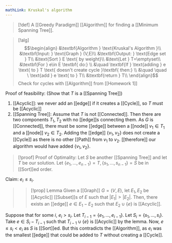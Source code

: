 ```yaml
---
mathLink: Kruskal's algorithm
---
```

>[!def]
>A [[Greedy Paradigm]] [[Algorithm]] for finding a [[Minimum Spanning Tree]].

>[!alg]
>$$\begin{align}
&\textbf{Algorithm } \text{Kruskal's Algorithm }\\
&\textbf{Input: } \text{Graph } (V,E)\\
&\textbf{Output: } \text{Edge set } T\\
&\text{Sort } E \text{ by weight}\\
&\text{Let } T=\emptyset\\
&\textbf{For } e\in E \textbf{ do:} \\
&\quad \textbf{If } \text{adding } e \text{ to } T \text{ doesn't create cycle }\textbf{ then:} \\
&\quad \quad \ \text{add } e \text{ to } T\\
&\textbf{return } T\\
\end{align}$$
Check for cycles with [[Algorithm]] from [[Homework 1]]


Proof of feasibility: (Show that $T$ is a [[Spanning Tree]])
1. [[Acyclic]]: we never add an [[edge]] if it creates a [[Cycle]], so $T$ must be [[Acyclic]]
2. [[Spanning Tree]]: Assume that $T$ is not [[Connected]]. Then there are two components $T_{1},T_{2}$ with no [[edge]]s connecting them. As $G$ is [[Connected]], there must be some [[edge]] between a [[node]] $v_{1}\in T_{1}$ and a [[node]] $v_{2}\in T_{2}$. Adding the [[edge]] $\{v_{1},v_{2}\}$ does not create a [[Cycle]] as there is no other [[Path]] from $v_{1}$ to $v_{2}$. [[therefore]] our algorithm would have added $\{v_{1},v_{2}\}$.

>[!proof] Proof of Optimality:
Let $S$ be another [[Spanning Tree]] and let $T$ be our solution. Let $\{e_{1},\ldots,e_{n-1}\}=T,\{s_{1},\ldots,s_{n-1}\}=S$ be in [[Sort]]ed order.
>
Claim: $e_{i}≤s_{i}$.
>
>>[!prop] Lemma
>Given a [[Graph]] $G=(V,E)$, let $E_{1},E_{2}$ be [[Acyclic]] [[Subset]]s of $E$ such that $|E_{1}|>|E_{2}|$. Then, there exists an [[edge]] $e\in E_{1}-E_{2}$ such that $E_{2}\cup\{e\}$ is [[Acyclic]].
>
Suppose that for some $i$, $e_{i}>s_{i}$. Let $T_{i-1}=\{e_{1},\ldots,e_{i-1}\}$. Let $S_{i}=\{s_{1},\ldots,s_{i}\}$. Take $e\in S_{i}-T_{i-1}$ such that $T_{i-1}\cup\{e\}$ is [[Acyclic]] by the lemma. Now, $e≤s_{i}<e_{i}$ as $S$ is [[Sort]]ed. But this contradicts the [[Algorithm]], as $e_{i}$ was the smallest [[edge]] that could be added to $T$ without creating a [[Cycle]].
